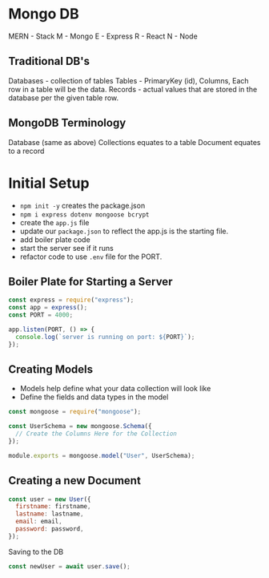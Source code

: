 # Mongo DB

MERN - Stack
M - Mongo
E - Express
R - React
N - Node

## Traditional DB's

Databases - collection of tables
Tables - PrimaryKey (id), Columns, Each row in a table will be the data.
Records - actual values that are stored in the database per the given table row.

## MongoDB Terminology

Database (same as above)
Collections equates to a table
Document equates to a record

# Initial Setup

- `npm init -y` creates the package.json
- `npm i express dotenv mongoose bcrypt`
- create the `app.js` file
- update our `package.json` to reflect the app.js is the starting file.
- add boiler plate code
- start the server see if it runs
- refactor code to use `.env` file for the PORT.

## Boiler Plate for Starting a Server

```js
const express = require("express");
const app = express();
const PORT = 4000;

app.listen(PORT, () => {
  console.log(`server is running on port: ${PORT}`);
});
```

## Creating Models

- Models help define what your data collection will look like
- Define the fields and data types in the model

```js
const mongoose = require("mongoose");

const UserSchema = new mongoose.Schema({
  // Create the Columns Here for the Collection
});

module.exports = mongoose.model("User", UserSchema);
```

## Creating a new Document

```js
const user = new User({
  firstname: firstname,
  lastname: lastname,
  email: email,
  password: password,
});
```

Saving to the DB

```js
const newUser = await user.save();
```
